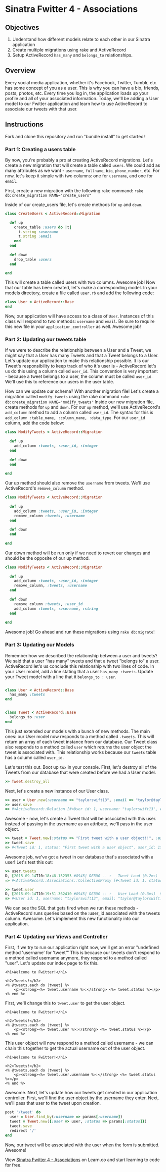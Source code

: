 # Sinatra Fwitter 4 -  Associations

## Objectives

1. Understand how different models relate to each other in our Sinatra application
2. Create multiple migrations using rake and ActiveRecord
3. Setup ActiveRecord `has_many` and `belongs_to` relationships. 

## Overview

Every social media application, whether it's Facebook, Twitter, Tumblr, etc. has some concept of you as a user. This is why you can have a bio, friends, posts, photos, etc. Every time you log in, the application loads up your profile and all of your associated information. Today, we'll be adding a User model to our Fwitter application and learn how to use ActiveRecord to associate our tweets with that user.

## Instructions

Fork and clone this repository and run "bundle install" to get started!

### Part 1: Creating a users table

By now, you're probably a pro at creating ActiveRecord migrations. Let's create a new migration that will create a table called `users`.  We could add as many attributes as we want - `username`, `fullname`, `bio`, `phone_number`, etc. For now, let's keep it simple with two columns: one for `username`, and one for `email`. 

First, create a new migration with the following rake command: `rake db:create_migration NAME="create_users"`

Inside of our create_users file, let's create methods for `up` and `down`.

```ruby
class CreateUsers < ActiveRecord::Migration

  def up
    create_table :users do |t|
      t.string :username
      t.string :email
    end
  end
  
  def down
    drop_table :users
  end

end
```
This will create a table called users with two columns. Awesome job! Now that our table has been created, let's make a corresponding model. In your models directory, create a file called `user.rb` and add the following code:

```ruby
class User < ActiveRecord::Base
end
```
Now, our application will have access to a class of `User`. Instances of this class will respond to two methods: `username` and `email`. Be sure to require this new file in your `application_controller` as well. Awesome job!

### Part 2: Updating our tweets table

If we were to describe the relationship between a User and a Tweet, we might say that a User has many Tweets and that a Tweet belongs to a User. Let's update our application to make this relationship possible. It is our Tweet's responsibility to keep track of who it's user is - ActiveRecord let's us do this using a column called `user_id`. This convention is very important - because a tweet belongs to a user, the column must be called `user_id`. We'll use this to reference our users in the user table. 

How can we update our schema? With another migration file! Let's create a migration called `modify_tweets` using the rake command `rake db:create_migration NAME="modify_tweets"` Inside our new migration file, create methods for `up` and `down`. For our `up` method, we'll use ActiveRecord's `add_column` method to add a column called `user_id`. The syntax for this is `add_column :table_name, :column_name, :data_type`. For our `user_id` column, add the code below:

```ruby
class ModifyTweets < ActiveRecord::Migration
  
  def up
    add_column :tweets, :user_id, :integer
  end
  
  def down
  end
  
end

```

Our up method should also remove the `username` from tweets. We'll use ActiveRecord's `remove_column` method. 

```ruby
class ModifyTweets < ActiveRecord::Migration
  
  def up
    add_column :tweets, :user_id, :integer
    remove_column :tweets, :username
  end
  
  def down
  end
  
end

```

Our down method will be run only if we need to revert our changes and should be the opposite of our up method.

```ruby
class ModifyTweets < ActiveRecord::Migration
  
  def up
    add_column :tweets, :user_id, :integer
    remove_column, :tweets, :username
  end
  
  def down
    remove_column :tweets, :user_id
    add_column :tweets, :username, :string
  end
  
end

```

Awesome job! Go ahead and run these migrations using `rake db:migrate`!

### Part 3: Updating our Models

Remember how we described the relationship between a user and tweets? We said that a user "has many" tweets and that a tweet "belongs to" a user. ActiveRecord let's us conclude this relationship with two lines of code. In your User model, add a line stating that a user `has_many :tweets`. Update your Tweet model with a line that it `belongs_to : user`. 

```ruby

class User < ActiveRecord::Base
  has_many :tweets
end
```

```ruby

class Tweet < ActiveRecord::Base
  belongs_to :user
end
```

This just extended our models with a bunch of new methods. The main ones: our User model now responds to a method called `.tweets`. This will return an array of each tweet instance from our database. Our Tweet class also responds to a method called `user` which returns the user object the tweet is associated with. This relationship works because our `tweets` table has a column called `user_id`. 

Let's test this out. Boot up `tux` in your console. First, let's destroy all of the Tweets from our database that were created before we had a User model.

```ruby
>> Tweet.destroy_all
```

Next, let's create a new instance of our User class.

```ruby
>> user = User.new(:username => "taylorswift13", :email => "taylor@taylorswift.com")
>> user.save
=> #<ActiveRecord::Relation [#<User id: 1, username: "taylorswift13", email: "taylor@taylorswift.com">]>
```

Awesome - now, let's create a Tweet that will be associated with this user. Instead of passing in the username as an attribute, we'll pass in the user object. 

```ruby
>> tweet = Tweet.new(:status => "First tweet with a user object!!", :user => user)
>> tweet.save
=> #<Tweet id: 1, status: "First tweet with a user object", user_id: 1>
```

Awesome job, we've got a tweet in our database that's associated with a user! Let's test this out:

```ruby
>> user.tweets
D, [2015-09-14T10:18:48.152353 #8945] DEBUG -- :   Tweet Load (0.2ms)  SELECT "tweets".* FROM "tweets" WHERE "tweets"."user_id" = ?  [["user_id", 3]]
=> #<ActiveRecord::Associations::CollectionProxy [#<Tweet id: 1, status: "First tweet with a user object", user_id: 1>]>

>> tweet.user
D, [2015-09-14T10:19:51.362410 #8945] DEBUG -- :   User Load (0.3ms)  SELECT  "users".* FROM "users" WHERE "users"."id" = ? LIMIT 1  [["id", 1]]
=> #<User id: 1, username: "taylorswift13", email: "taylor@taylorswift.com">
```
We can see the SQL that gets fired when we run these methods - ActiveRecord runs queries based on the :user_id associated with the tweets column. Awesome. Let's implement this new functionality into our application. 

### Part 4: Updating our Views and Controller

First, if we try to run our application right now, we'll get an error "undefined method 'username' for 'tweet'" This is because our tweets don't respond to a method called username anymore, they respond to a method called "user". Let's update our index page to fix this. 

```erb
<h1>Welcome to Fwitter!</h1>

<h2>Tweets!</h2>
<% @tweets.each do |tweet| %>
	<p><strong><%= tweet.username %>:</strong> <%= tweet.status %></p>
<% end %>
```
First, we'll change this to `tweet.user` to get the user object.

```erb
<h1>Welcome to Fwitter!</h1>

<h2>Tweets!</h2>
<% @tweets.each do |tweet| %>
	<p><strong><%= tweet.user %>:</strong> <%= tweet.status %></p>
<% end %>
```

This user object will now respond to a method called username - we can chain this together to get the actual username out of the user object.

```erb
<h1>Welcome to Fwitter!</h1>

<h2>Tweets!</h2>
<% @tweets.each do |tweet| %>
	<p><strong><%= tweet.user.username %>:</strong> <%= tweet.status %></p>
<% end %>
```

Awesome. Next, let's update how our tweets get created in our application controller. First, we'll find the user object by the username they enter. Next, we'll pass that user to the tweet upon creation. 

```ruby
post '/tweet' do
  user = User.find_by(:username => params[:username])
  tweet = Tweet.new({:user => user, :status => params[:status]}) 
  tweet.save 
  redirect '/'
end
```

Now, our tweet will be associated with the user when the form is submitted. Awesome! 

<p data-visibility='hidden'>View <a href='https://learn.co/lessons/sinatra-fwitter-4-associations' title='Sinatra Fwitter 4 -  Associations'>Sinatra Fwitter 4 -  Associations</a> on Learn.co and start learning to code for free.</p>
